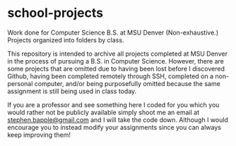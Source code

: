 # school-projects
Work done for Computer Science B.S. at MSU Denver  (Non-exhaustive.)
Projects organized into folders by class.

This repository is intended to archive all projects completed at MSU Denver in the process of pursuing a B.S. in Computer Science.
However, there are some projects that are omitted due to having been lost before I discovered Github, having been completed remotely through SSH, completed on a non-personal computer, and/or being purposefully omitted because the same assignment is still being used in class today.

If you are a professor and see something here I coded for you which you would rather not be publicly available simply shoot me an email at stephen.bapple@gmail.com and I will take the code down. Although I would encourage you to instead modify your assignments since you can always keep improving them!
